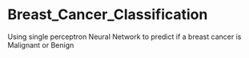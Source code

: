 # Breast_Cancer_Classification
Using single perceptron Neural Network to predict if a breast cancer is Malignant or Benign
